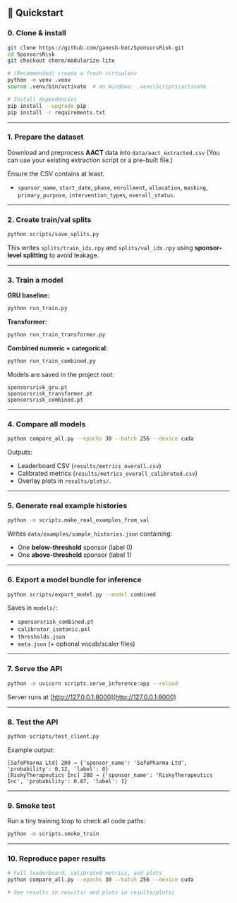## 🚀 Quickstart

### 0. Clone & install

```bash
git clone https://github.com/ganesh-bot/SponsorsRisk.git
cd SponsorsRisk
git checkout chore/modularize-lite

# (Recommended) create a fresh virtualenv
python -m venv .venv
source .venv/bin/activate  # on Windows: .venv\Scripts\activate

# Install dependencies
pip install --upgrade pip
pip install -r requirements.txt
```

---

### 1. Prepare the dataset

Download and preprocess **AACT** data into `data/aact_extracted.csv`
(You can use your existing extraction script or a pre-built file.)

Ensure the CSV contains at least:

* `sponsor_name`, `start_date`, `phase`, `enrollment`,
  `allocation`, `masking`, `primary_purpose`,
  `intervention_types`, `overall_status`.

---

### 2. Create train/val splits

```bash
python scripts/save_splits.py
```

This writes `splits/train_idx.npy` and `splits/val_idx.npy`
using **sponsor-level splitting** to avoid leakage.

---

### 3. Train a model

**GRU baseline:**

```bash
python run_train.py
```

**Transformer:**

```bash
python run_train_transformer.py
```

**Combined numeric + categorical:**

```bash
python run_train_combined.py
```

Models are saved in the project root:

```
sponsorsrisk_gru.pt
sponsorsrisk_transformer.pt
sponsorsrisk_combined.pt
```

---

### 4. Compare all models

```bash
python compare_all.py --epochs 30 --batch 256 --device cuda
```

Outputs:

* Leaderboard CSV (`results/metrics_overall.csv`)
* Calibrated metrics (`results/metrics_overall_calibrated.csv`)
* Overlay plots in `results/plots/`.

---

### 5. Generate real example histories

```bash
python -m scripts.make_real_examples_from_val
```

Writes `data/examples/sample_histories.json` containing:

* One **below-threshold** sponsor (label 0)
* One **above-threshold** sponsor (label 1)

---

### 6. Export a model bundle for inference

```bash
python scripts/export_model.py --model combined
```

Saves in `models/`:

* `sponsorsrisk_combined.pt`
* `calibrator_isotonic.pkl`
* `thresholds.json`
* `meta.json` (+ optional vocab/scaler files)

---

### 7. Serve the API

```bash
python -m uvicorn scripts.serve_inference:app --reload
```

Server runs at [http://127.0.0.1:8000](http://127.0.0.1:8000)

---

### 8. Test the API

```bash
python scripts/test_client.py
```

Example output:

```
[SafePharma Ltd] 200 → {'sponsor_name': 'SafePharma Ltd', 'probability': 0.12, 'label': 0}
[RiskyTherapeutics Inc] 200 → {'sponsor_name': 'RiskyTherapeutics Inc', 'probability': 0.87, 'label': 1}
```

---

### 9. Smoke test

Run a tiny training loop to check all code paths:

```bash
python -m scripts.smoke_train
```

---

### 10. Reproduce paper results

```bash
# Full leaderboard, calibrated metrics, and plots
python compare_all.py --epochs 30 --batch 256 --device cuda

# See results in results/ and plots in results/plots/
```

